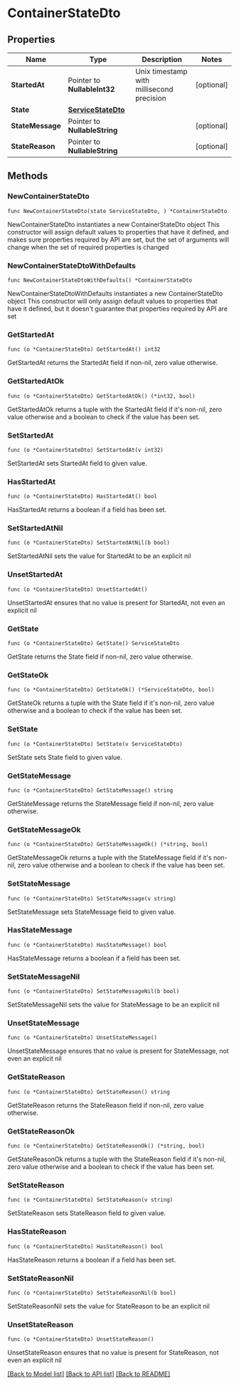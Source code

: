 # ContainerStateDto

## Properties

Name | Type | Description | Notes
------------ | ------------- | ------------- | -------------
**StartedAt** | Pointer to **NullableInt32** | Unix timestamp with millisecond precision | [optional] 
**State** | [**ServiceStateDto**](ServiceStateDto.md) |  | 
**StateMessage** | Pointer to **NullableString** |  | [optional] 
**StateReason** | Pointer to **NullableString** |  | [optional] 

## Methods

### NewContainerStateDto

`func NewContainerStateDto(state ServiceStateDto, ) *ContainerStateDto`

NewContainerStateDto instantiates a new ContainerStateDto object
This constructor will assign default values to properties that have it defined,
and makes sure properties required by API are set, but the set of arguments
will change when the set of required properties is changed

### NewContainerStateDtoWithDefaults

`func NewContainerStateDtoWithDefaults() *ContainerStateDto`

NewContainerStateDtoWithDefaults instantiates a new ContainerStateDto object
This constructor will only assign default values to properties that have it defined,
but it doesn't guarantee that properties required by API are set

### GetStartedAt

`func (o *ContainerStateDto) GetStartedAt() int32`

GetStartedAt returns the StartedAt field if non-nil, zero value otherwise.

### GetStartedAtOk

`func (o *ContainerStateDto) GetStartedAtOk() (*int32, bool)`

GetStartedAtOk returns a tuple with the StartedAt field if it's non-nil, zero value otherwise
and a boolean to check if the value has been set.

### SetStartedAt

`func (o *ContainerStateDto) SetStartedAt(v int32)`

SetStartedAt sets StartedAt field to given value.

### HasStartedAt

`func (o *ContainerStateDto) HasStartedAt() bool`

HasStartedAt returns a boolean if a field has been set.

### SetStartedAtNil

`func (o *ContainerStateDto) SetStartedAtNil(b bool)`

 SetStartedAtNil sets the value for StartedAt to be an explicit nil

### UnsetStartedAt
`func (o *ContainerStateDto) UnsetStartedAt()`

UnsetStartedAt ensures that no value is present for StartedAt, not even an explicit nil
### GetState

`func (o *ContainerStateDto) GetState() ServiceStateDto`

GetState returns the State field if non-nil, zero value otherwise.

### GetStateOk

`func (o *ContainerStateDto) GetStateOk() (*ServiceStateDto, bool)`

GetStateOk returns a tuple with the State field if it's non-nil, zero value otherwise
and a boolean to check if the value has been set.

### SetState

`func (o *ContainerStateDto) SetState(v ServiceStateDto)`

SetState sets State field to given value.


### GetStateMessage

`func (o *ContainerStateDto) GetStateMessage() string`

GetStateMessage returns the StateMessage field if non-nil, zero value otherwise.

### GetStateMessageOk

`func (o *ContainerStateDto) GetStateMessageOk() (*string, bool)`

GetStateMessageOk returns a tuple with the StateMessage field if it's non-nil, zero value otherwise
and a boolean to check if the value has been set.

### SetStateMessage

`func (o *ContainerStateDto) SetStateMessage(v string)`

SetStateMessage sets StateMessage field to given value.

### HasStateMessage

`func (o *ContainerStateDto) HasStateMessage() bool`

HasStateMessage returns a boolean if a field has been set.

### SetStateMessageNil

`func (o *ContainerStateDto) SetStateMessageNil(b bool)`

 SetStateMessageNil sets the value for StateMessage to be an explicit nil

### UnsetStateMessage
`func (o *ContainerStateDto) UnsetStateMessage()`

UnsetStateMessage ensures that no value is present for StateMessage, not even an explicit nil
### GetStateReason

`func (o *ContainerStateDto) GetStateReason() string`

GetStateReason returns the StateReason field if non-nil, zero value otherwise.

### GetStateReasonOk

`func (o *ContainerStateDto) GetStateReasonOk() (*string, bool)`

GetStateReasonOk returns a tuple with the StateReason field if it's non-nil, zero value otherwise
and a boolean to check if the value has been set.

### SetStateReason

`func (o *ContainerStateDto) SetStateReason(v string)`

SetStateReason sets StateReason field to given value.

### HasStateReason

`func (o *ContainerStateDto) HasStateReason() bool`

HasStateReason returns a boolean if a field has been set.

### SetStateReasonNil

`func (o *ContainerStateDto) SetStateReasonNil(b bool)`

 SetStateReasonNil sets the value for StateReason to be an explicit nil

### UnsetStateReason
`func (o *ContainerStateDto) UnsetStateReason()`

UnsetStateReason ensures that no value is present for StateReason, not even an explicit nil

[[Back to Model list]](../README.md#documentation-for-models) [[Back to API list]](../README.md#documentation-for-api-endpoints) [[Back to README]](../README.md)


